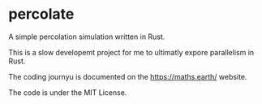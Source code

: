 # percolate
A simple percolation simulation written in Rust.

This is a slow developemt project for me to ultimatly expore parallelism in Rust.

The coding journyu is documented on the https://maths.earth/ website.

The code is under the MIT License.

